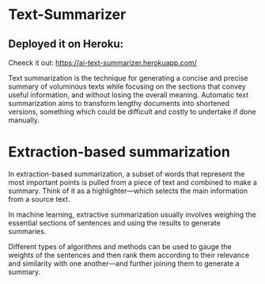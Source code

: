# Text-Summarizer
## Deployed it on Heroku:
Cheeck it out: https://ai-text-summarizer.herokuapp.com/

Text summarization is the technique for generating a concise and precise summary of voluminous texts while focusing on the sections that convey useful information, and without losing the overall meaning.
Automatic text summarization aims to transform lengthy documents into shortened versions, something which could be difficult and costly to undertake if done manually.

# Extraction-based summarization
In extraction-based summarization, a subset of words that represent the most important points is pulled from a piece of text and combined to make a summary. Think of it as a highlighter—which selects the main information from a source text.

In machine learning, extractive summarization usually involves weighing the essential sections of sentences and using the results to generate summaries.

Different types of algorithms and methods can be used to gauge the weights of the sentences and then rank them according to their relevance and similarity with one another—and further joining them to generate a summary.
